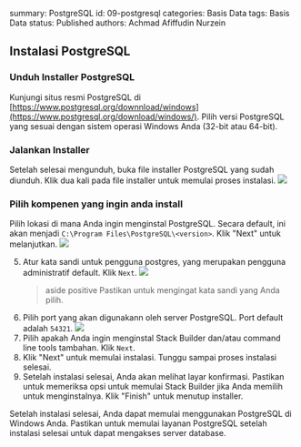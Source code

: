 summary: PostgreSQL
id: 09-postgresql
categories: Basis Data
tags: Basis Data
status: Published 
authors: Achmad Afiffudin Nurzein


## Instalasi PostgreSQL
### Unduh Installer PostgreSQL
Kunjungi situs resmi PostgreSQL di [https://www.postgresql.org/downnload/windows](https://www.postgresql.org/download/windows/). Pilih versi PostgreSQL yang sesuai dengan sistem operasi Windows Anda (32-bit atau 64-bit).
### Jalankan Installer
Setelah selesai mengunduh, buka file installer PostgreSQL yang sudah diunduh. Klik dua kali pada file installer untuk memulai proses instalasi.
![](images/09-install.webp)
### Pilih kompenen yang ingin anda install


Pilih lokasi di mana Anda ingin menginstal PostgreSQL. Secara default, ini akan menjadi `C:\Program Files\PostgreSQL\<version>`. Klik "Next" untuk melanjutkan.
![](images/09-install-1.webp)


5. Atur kata sandi untuk pengguna postgres, yang merupakan pengguna administratif default. Klik `Next`.
![](images/09-install-4.webp)
    > aside positive
    > Pastikan untuk mengingat kata sandi yang Anda pilih.
6. Pilih port yang akan digunakann oleh server PostgreSQL. Port default adalah  `54321`.
![](images/09-install-5.webp)
7. Pilih apakah Anda ingin menginstal Stack Builder dan/atau command line tools tambahan. Klik `Next`.
8. Klik "Next" untuk memulai instalasi. Tunggu sampai proses instalasi selesai.
9. Setelah instalasi selesai, Anda akan melihat layar konfirmasi.
Pastikan untuk memeriksa opsi untuk memulai Stack Builder jika Anda memilih untuk menginstalnya.
Klik "Finish" untuk menutup installer.


Setelah instalasi selesai, Anda dapat memulai menggunakan PostgreSQL di Windows Anda. Pastikan untuk memulai layanan PostgreSQL setelah instalasi selesai untuk dapat mengakses server database.